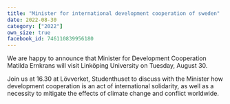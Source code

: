 ```yaml
---
title: "Minister for international development cooperation of sweden"
date: 2022-08-30
category: ["2022"]
own_size: true
facebook_id: 746110839956180
---
```

We are happy to announce that Minister for Development Cooperation Matilda Ernkrans will visit Linköping University on Tuesday, August 30.

Join us at 16.30 at Lövverket, Studenthuset to discuss with the Minister how development cooperation is an act of international solidarity, as well as a necessity to mitigate the effects of climate change and conflict worldwide.
